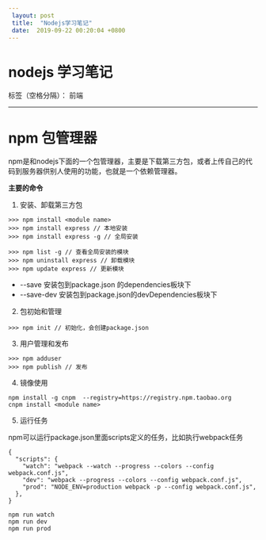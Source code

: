 ```yaml
---
 layout: post
 title:  "Nodejs学习笔记" 
 date:  2019-09-22 00:20:04 +0800
--- 
```

# nodejs 学习笔记

标签（空格分隔）： 前端

---

# npm 包管理器
npm是和nodejs下面的一个包管理器，主要是下载第三方包，或者上传自己的代码到服务器供别人使用的功能，也就是一个依赖管理器。

**主要的命令**

1. 安装、卸载第三方包
```
>>> npm install <module name>
>>> npm install express // 本地安装
>>> npm install express -g // 全局安装

>>> npm list -g // 查看全局安装的模块
>>> npm uninstall express // 卸载模块
>>> npm update express // 更新模块
```
* --save 安装包到package.json 的dependencies板块下
* --save-dev 安装包到package.json的devDependencies板块下

2. 包初始和管理
```
>>> npm init // 初始化，会创建package.json
```
3. 用户管理和发布
```
>>> npm adduser
>>> npm publish // 发布
```
4. 镜像使用
```
npm install -g cnpm  --registry=https://registry.npm.taobao.org
cnpm install <module name>
```
5. 运行任务

npm可以运行package.json里面scripts定义的任务，比如执行webpack任务
```
{
  "scripts": {
    "watch": "webpack --watch --progress --colors --config webpack.conf.js",
    "dev": "webpack --progress --colors --config webpack.conf.js",
    "prod": "NODE_ENV=production webpack -p --config webpack.conf.js",
  },
}
```
```
npm run watch
npm run dev
npm run prod
```